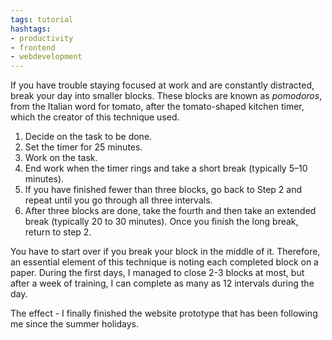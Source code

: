 ```yaml
---
tags: tutorial
hashtags:
- productivity
- frontend
- webdevelopment
---
```


If you have trouble staying focused at work and are constantly distracted, break your day into smaller blocks. These blocks are known as _pomodoros_, from the Italian word for tomato, after the tomato-shaped kitchen timer, which the creator of this technique used.

1. Decide on the task to be done.
2. Set the timer for 25 minutes.
3. Work on the task.
4. End work when the timer rings and take a short break (typically 5–10 minutes).
5. If you have finished fewer than three blocks, go back to Step 2 and repeat until you go through all three intervals.
6. After three blocks are done, take the fourth and then take an extended break (typically 20 to 30 minutes). Once you finish the long break, return to step 2.

You have to start over if you break your block in the middle of it. Therefore, an essential element of this technique is noting each completed block on a paper. During the first days, I managed to close 2-3 blocks at most, but after a week of training, I can complete as many as 12 intervals during the day.

The effect - I finally finished the website prototype that has been following me since the summer holidays.